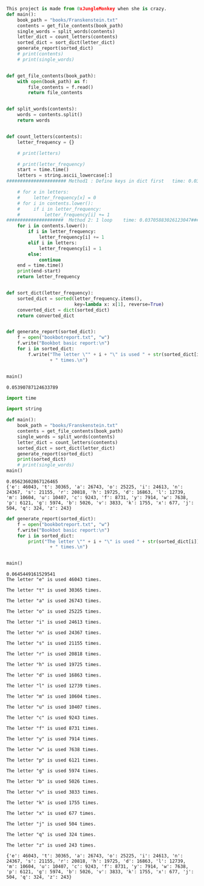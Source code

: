 ```python
This project is made from 0xJungleMonkey when she is crazy.
def main():
    book_path = "books/Franskenstein.txt"
    contents = get_file_contents(book_path)
    single_words = split_words(contents)
    letter_dict = count_letters(contents)
    sorted_dict = sort_dict(letter_dict)
    generate_report(sorted_dict)
    # print(contents)
    # print(single_words)


def get_file_contents(book_path):
    with open(book_path) as f:
        file_contents = f.read()
        return file_contents


def split_words(contents):
    words = contents.split()
    return words


def count_letters(contents):
    letter_frequency = {}

    # print(letters)

    # print(letter_frequency)
    start = time.time()
    letters = string.ascii_lowercase[:]
###################### Method1 : Define keys in dict first   time: 0.03897213935852051 ##############

    # for x in letters:
    #     letter_frequency[x] = 0
    # for i in contents.lower():
    #     if i in letter_frequency:
    #         letter_frequency[i] += 1
#####################  Method 2: 1 loop    time: 0.03705883026123047#######################
    for i in contents.lower():
        if i in letter_frequency:
            letter_frequency[i] += 1
        elif i in letters:
            letter_frequency[i] = 1
        else:
            continue
    end = time.time()
    print(end-start)
    return letter_frequency


def sort_dict(letter_frequency):
    sorted_dict = sorted(letter_frequency.items(),
                         key=lambda x: x[1], reverse=True)
    converted_dict = dict(sorted_dict)
    return converted_dict


def generate_report(sorted_dict):
    f = open("bookbotreport.txt", "w")
    f.write("Bookbot basic report:\n")
    for i in sorted_dict:
        f.write("The letter \"" + i + "\" is used " + str(sorted_dict[i])
                + " times.\n")


main()
```

    0.05390787124633789



```python
import time 
```


```python
import string
```


```python
def main():
    book_path = "books/Franskenstein.txt"
    contents = get_file_contents(book_path)
    single_words = split_words(contents)
    letter_dict = count_letters(contents)
    sorted_dict = sort_dict(letter_dict)
    generate_report(sorted_dict)
    print(sorted_dict)
    # print(single_words)
main()
```

    0.05623602867126465
    {'e': 46043, 't': 30365, 'a': 26743, 'o': 25225, 'i': 24613, 'n': 24367, 's': 21155, 'r': 20818, 'h': 19725, 'd': 16863, 'l': 12739, 'm': 10604, 'u': 10407, 'c': 9243, 'f': 8731, 'y': 7914, 'w': 7638, 'p': 6121, 'g': 5974, 'b': 5026, 'v': 3833, 'k': 1755, 'x': 677, 'j': 504, 'q': 324, 'z': 243}



```python
def generate_report(sorted_dict):
    f = open("bookbotreport.txt", "w")
    f.write("Bookbot basic report:\n")
    for i in sorted_dict:
        print("The letter \"" + i + "\" is used " + str(sorted_dict[i])
                + " times.\n")


main()
```

    0.0645449161529541
    The letter "e" is used 46043 times.
    
    The letter "t" is used 30365 times.
    
    The letter "a" is used 26743 times.
    
    The letter "o" is used 25225 times.
    
    The letter "i" is used 24613 times.
    
    The letter "n" is used 24367 times.
    
    The letter "s" is used 21155 times.
    
    The letter "r" is used 20818 times.
    
    The letter "h" is used 19725 times.
    
    The letter "d" is used 16863 times.
    
    The letter "l" is used 12739 times.
    
    The letter "m" is used 10604 times.
    
    The letter "u" is used 10407 times.
    
    The letter "c" is used 9243 times.
    
    The letter "f" is used 8731 times.
    
    The letter "y" is used 7914 times.
    
    The letter "w" is used 7638 times.
    
    The letter "p" is used 6121 times.
    
    The letter "g" is used 5974 times.
    
    The letter "b" is used 5026 times.
    
    The letter "v" is used 3833 times.
    
    The letter "k" is used 1755 times.
    
    The letter "x" is used 677 times.
    
    The letter "j" is used 504 times.
    
    The letter "q" is used 324 times.
    
    The letter "z" is used 243 times.
    
    {'e': 46043, 't': 30365, 'a': 26743, 'o': 25225, 'i': 24613, 'n': 24367, 's': 21155, 'r': 20818, 'h': 19725, 'd': 16863, 'l': 12739, 'm': 10604, 'u': 10407, 'c': 9243, 'f': 8731, 'y': 7914, 'w': 7638, 'p': 6121, 'g': 5974, 'b': 5026, 'v': 3833, 'k': 1755, 'x': 677, 'j': 504, 'q': 324, 'z': 243}



```python

```


```python

```


```python

```
